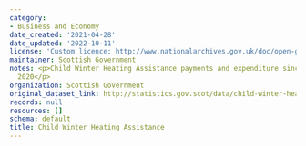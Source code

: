 ```yaml
---
category:
- Business and Economy
date_created: '2021-04-28'
date_updated: '2022-10-11'
license: 'Custom licence: http://www.nationalarchives.gov.uk/doc/open-government-licence/version/3/'
maintainer: Scottish Government
notes: <p>Child Winter Heating Assistance payments and expenditure since November
  2020</p>
organization: Scottish Government
original_dataset_link: http://statistics.gov.scot/data/child-winter-heating-assistance
records: null
resources: []
schema: default
title: Child Winter Heating Assistance
---
```

